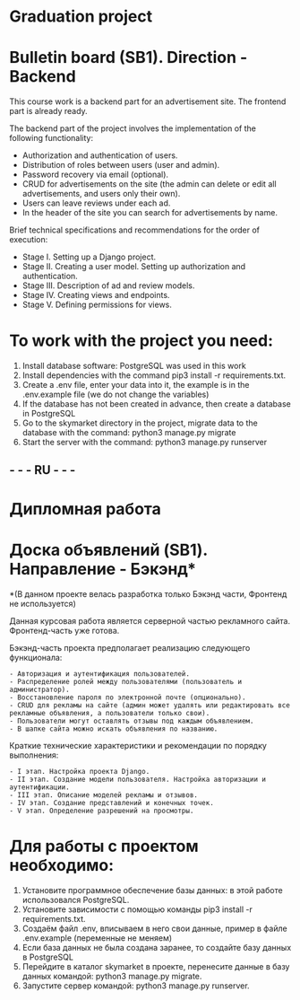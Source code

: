 # Graduation project

# Bulletin board (SB1).   Direction - Backend

This course work is a backend part for an advertisement site.
The frontend part is already ready.

The backend part of the project involves the implementation of the following functionality:

   - Authorization and authentication of users.
   - Distribution of roles between users (user and admin).
   - Password recovery via email (optional).
   - CRUD for advertisements on the site (the admin can delete or edit all advertisements, and users only their own).
   - Users can leave reviews under each ad.
   - In the header of the site you can search for advertisements by name.

Brief technical specifications and recommendations for the order of execution:

   - Stage I. Setting up a Django project.
   - Stage II. Creating a user model. Setting up authorization and authentication.
   - Stage III. Description of ad and review models.
   - Stage IV. Creating views and endpoints.
   - Stage V. Defining permissions for views.

# To work with the project you need:

1. Install database software: PostgreSQL was used in this work
2. Install dependencies with the command pip3 install -r requirements.txt.
3. Create a .env file, enter your data into it, the example is in the .env.example file (we do not change the variables)
4. If the database has not been created in advance, then create a database in PostgreSQL
5. Go to the skymarket directory in the project, migrate data to the database with the command: python3 manage.py migrate
6. Start the server with the command: python3 manage.py runserver


## - - - RU - - - 

# Дипломная работа

# Доска объявлений (SB1). Направление - Бэкэнд*  
*(В данном проекте велась разработка только Бэкэнд части, Фронтенд не используется)

Данная курсовая работа является серверной частью рекламного сайта.
Фронтенд-часть уже готова.

Бэкэнд-часть проекта предполагает реализацию следующего функционала:

    - Авторизация и аутентификация пользователей.
    - Распределение ролей между пользователями (пользователь и администратор).
    - Восстановление пароля по электронной почте (опционально).
    - CRUD для рекламы на сайте (админ может удалять или редактировать все рекламные объявления, а пользователи только свои).
    - Пользователи могут оставлять отзывы под каждым объявлением.
    - В шапке сайта можно искать объявления по названию.

Краткие технические характеристики и рекомендации по порядку выполнения:

    - I этап. Настройка проекта Django.
    - II этап. Создание модели пользователя. Настройка авторизации и аутентификации.
    - III этап. Описание моделей рекламы и отзывов.
    - IV этап. Создание представлений и конечных точек.
    - V этап. Определение разрешений на просмотры.

# Для работы с проектом необходимо:

1. Установите программное обеспечение базы данных: в этой работе использовался PostgreSQL.
2. Установите зависимости с помощью команды pip3 install -r requirements.txt.
3. Создаём файл .env, вписываем в него свои данные, пример в файле .env.example (переменные не меняем)
4. Если база данных не была создана заранее, то создайте базу данных в PostgreSQL
5. Перейдите в каталог skymarket в проекте, перенесите данные в базу данных командой: python3 manage.py migrate.
6. Запустите сервер командой: python3 manage.py runserver.
